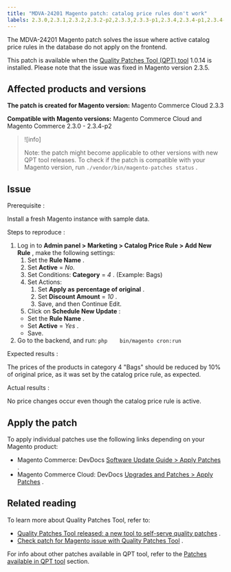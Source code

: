 ```yaml
---
title: "MDVA-24201 Magento patch: catalog price rules don't work"
labels: 2.3.0,2.3.1,2.3.2,2.3.2-p2,2.3.3,2.3.3-p1,2.3.4,2.3.4-p1,2.3.4-p2,QPT 1.0.14,QPT patches,Magento Commerce,Magento Commerce Cloud,Quality Patches Tool,catalog price rules,database,update
---
```


The MDVA-24201 Magento patch solves the issue where active catalog price rules in the database do not apply on the frontend.

This patch is available when the [Quality Patches Tool (QPT) tool](https://devdocs.magento.com/guides/v2.4/comp-mgr/patching.html#mqp) 1.0.14 is installed. Please note that the issue was fixed in Magento version 2.3.5.

## Affected products and versions

 **The patch is created for Magento version:** Magento Commerce Cloud 2.3.3

 **Compatible with Magento versions:** Magento Commerce Cloud and Magento Commerce 2.3.0 - 2.3.4-p2

>![info]
>
>Note: the patch might become applicable to other versions with new QPT tool releases. To check if the patch is compatible with your Magento version, run `./vendor/bin/magento-patches status` .

## Issue

 <span class="wysiwyg-underline">Prerequisite</span> :

Install a fresh Magento instance with sample data.

 <span class="wysiwyg-underline">Steps to reproduce</span> :

1. Log in to **Admin panel > Marketing > Catalog Price Rule > Add New Rule** , make the following settings:
   1. Set the **Rule Name** .
   1. Set **Active** = *No.*
   1. Set Conditions: **Category** = *4* . (Example: Bags)
   1. Set Actions:
      1. Set **Apply as**   **percentage of original** .
      1. Set **Discount Amount** = *10* .
      1. Save, and then Continue Edit.
   1. Click on **Schedule New Update** :
    * Set the **Rule Name** .
    * Set **Active** = *Yes* .
    * Save.
1. Go to the backend, and run:    ```php    bin/magento cron:run    ```    

 <span class="wysiwyg-underline">Expected results</span> :

The prices of the products in category 4 "Bags" should be reduced by 10% of original price, as it was set by the catalog price rule, as expected.

 <span class="wysiwyg-underline">Actual results</span> :

No price changes occur even though the catalog price rule is active.

## Apply the patch

To apply individual patches use the following links depending on your Magento product:

* Magento Commerce: DevDocs [Software Update Guide > Apply Patches](https://devdocs.magento.com/guides/v2.4/comp-mgr/patching.html) .
* Magento Commerce Cloud: DevDocs [Upgrades and Patches > Apply Patches](https://devdocs.magento.com/cloud/project/project-patch.html) .

## Related reading

To learn more about Quality Patches Tool, refer to:

* [Quality Patches Tool released: a new tool to self-serve quality patches](https://support.magento.com/hc/en-us/articles/360047139492) .
* [Check patch for Magento issue with Quality Patches Tool](https://support.magento.com/hc/en-us/articles/360047125252) .

For info about other patches available in QPT tool, refer to the [Patches available in QPT tool](https://support.magento.com/hc/en-us/sections/360010506631-Patches-available-in-QPT-tool-) section.
